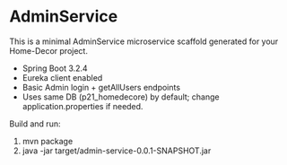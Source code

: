 AdminService
============

This is a minimal AdminService microservice scaffold generated for your Home-Decor project.
- Spring Boot 3.2.4
- Eureka client enabled
- Basic Admin login + getAllUsers endpoints
- Uses same DB (p21_homedecore) by default; change application.properties if needed.

Build and run:
1. mvn package
2. java -jar target/admin-service-0.0.1-SNAPSHOT.jar
